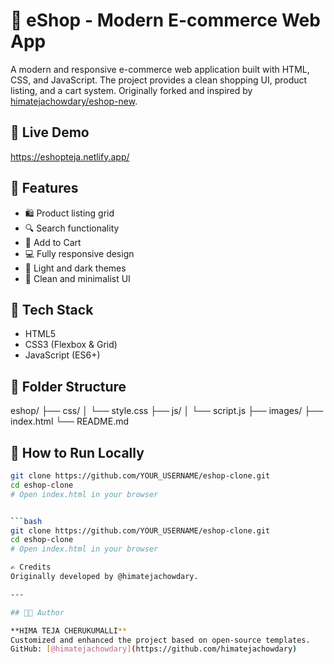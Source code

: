 # 🛒 eShop - Modern E-commerce Web App

A modern and responsive e-commerce web application built with HTML, CSS, and JavaScript. The project provides a clean shopping UI, product listing, and a cart system. Originally forked and inspired by [himatejachowdary/eshop-new](https://github.com/himatejachowdary/eshop-new).

## 🔗 Live Demo

https://eshopteja.netlify.app/

## 🚀 Features

- 🛍️ Product listing grid
- 🔍 Search functionality
- 🛒 Add to Cart
- 💻 Fully responsive design
- 🌙 Light and dark themes
- 🧩 Clean and minimalist UI

## 📂 Tech Stack

- HTML5
- CSS3 (Flexbox & Grid)
- JavaScript (ES6+)

## 📁 Folder Structure

eshop/
├── css/
│ └── style.css
├── js/
│ └── script.js
├── images/
├── index.html
└── README.md


## 🔧 How to Run Locally
```bash
git clone https://github.com/YOUR_USERNAME/eshop-clone.git
cd eshop-clone
# Open index.html in your browser


```bash
git clone https://github.com/YOUR_USERNAME/eshop-clone.git
cd eshop-clone
# Open index.html in your browser

✍️ Credits
Originally developed by @himatejachowdary.

---

## 👨‍💻 Author

**HIMA TEJA CHERUKUMALLI**  
Customized and enhanced the project based on open-source templates.  
GitHub: [@himatejachowdary](https://github.com/himatejachowdary)




